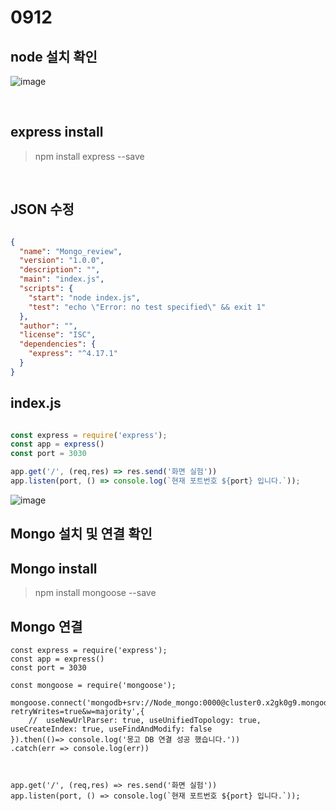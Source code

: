 # 0912
## node 설치 확인
![image](https://user-images.githubusercontent.com/60457431/189651517-16bfe7b8-6cac-4ffc-9eb7-f80116cbcda9.png)


<br/>

## express install  

>  npm install express --save 

<br/>

## JSON 수정
``` json 

{
  "name": "Mongo_review",
  "version": "1.0.0",
  "description": "",
  "main": "index.js",
  "scripts": {
    "start": "node index.js",
    "test": "echo \"Error: no test specified\" && exit 1"
  },
  "author": "",
  "license": "ISC",
  "dependencies": {
    "express": "^4.17.1"
  }
}

```
## index.js 

``` js

const express = require('express');
const app = express()
const port = 3030

app.get('/', (req,res) => res.send('화면 실험'))
app.listen(port, () => console.log(`현재 포트번호 ${port} 입니다.`));

```
![image](https://user-images.githubusercontent.com/60457431/189651644-5912a9ca-3f6f-44b9-a524-d16fa0445d60.png)

## Mongo 설치 및 연결 확인
## Mongo install  

>  npm install mongoose --save 

## Mongo 연결 

``` JS 
const express = require('express');
const app = express()
const port = 3030

const mongoose = require('mongoose');

mongoose.connect('mongodb+srv://Node_mongo:0000@cluster0.x2gk0g9.mongodb.net/?retryWrites=true&w=majority',{
    //  useNewUrlParser: true, useUnifiedTopology: true, useCreateIndex: true, useFindAndModify: false
}).then(()=> console.log('몽고 DB 연결 성공 했습니다.'))
.catch(err => console.log(err))



app.get('/', (req,res) => res.send('화면 실험'))
app.listen(port, () => console.log(`현재 포트번호 ${port} 입니다.`));

```